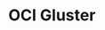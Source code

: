 # OCI Gluster

<!---
[![Deploy to Oracle Cloud](https://oci-resourcemanager-plugin.plugins.oci.oraclecloud.com/latest/deploy-to-oracle-cloud.svg)](https://cloud.oracle.com/resourcemanager/stacks/create?zipUrl=https://github.com/kernell128/oci_gluster/raw/main/deploy_2_oci/oci_gluster_terraform.zip)
--->